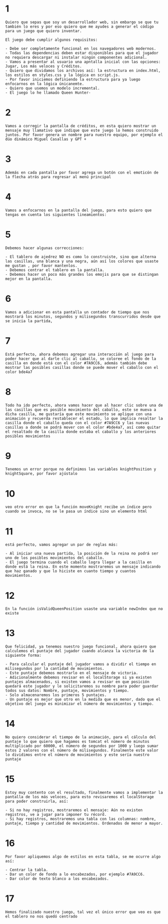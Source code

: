 # 1
    Quiero que sepas que soy un desarrollador web, sin embargo se que tu también lo eres y por eso quiero que me ayudes a generar el código para un juego que quiero inventar.

    El juego debe cumplir algunos requisitos:

    - Debe ser completamente funcional en los navegadores web modernos.
    - Todas las dependencias deben estar disponibles para que el jugador no requiera descargar ni instalar ningún componentes adicional.
    - Vamos a presentar al usuario una apntalla inicial con las opciones: Jugar, Los más veloces y Créditos.
    - Quiero que dividamos los archivos así: la estructura en index.html, los estilos en styles.css y la lógica en script.js.
    - Por favor iniciemos definiendo la estructura para ya luego enfocarnos en la lógica únicanemte.
    - Quiero que usemos un modelo incremental.
    - El juego lo he llamado Queen Hunter-


# 2 
    Vamos a corregir la pantalla de créditos, en esta quiero mostrar un mensaje muy llamativo que indique que este juego lo hemos construido juntos. Por favor genera un nombre para nuestro equipo, por ejemplo el dúo dinámico Miguel Casallas y GPT +


# 3
    Además en cada pantalla por favor agrega un botón con el emoticón de la flecha atrás para regresar al menú principal

# 4
    Vamos a enfocarnos en la pantalla del juego, para esto quiero que tengas en cuenta los siguientes lineamientos:

# 5
    Debemos hacer algunas correcciones:

    - El tablero de ajedrez NO es como lo construiste, sino que alterna las casillas, una blanca y una negra, aún así los colores que usaste me gustan , por favor mantenlos.
    - Debemos centrar el tablero en la pantalla.
    - Debemos hacer un poco más grandes los emojis para que se distingan mejor en la pantalla.

# 6
    Vamos a adicionar en esta pantalla un contador de tiempo que nos mostrará los minutos, segundos y milisegundos transcurridos desde que se inicia la partida,


# 7 
    Está perfecto, ahora debemos agregar una interacción al juego para poder hacer que al darle clic al caballo, se coloree el fondo de la casilla en donde está con el color #7A9CC6, además también debe mostrar las posibles casillas donde se puede mover el caballo con el color bde4a7

# 8
    Todo ha ido perfecto, ahora vamos hacer que al hacer clic sobre una de las casillas que es posible movimiento del caballo, este se mueva a dicha casilla, me gustaría que este movimiento se aplique con una animación y recuerda restablecer el estado, lo que implica resaltar la casilla donde el caballo queda con el color #7A9CC6 y las nuevas casillas a donde se podrá mover con el color #bde4a7, así como quitar el resaltado de la casilla donde estaba el caballo y los anteriores posibles movimientos

# 9
    Tenemos un error porque no definimos las variables knightPosition y knightSquare, por favor ajústalo

# 10
    veo otro error en que la función moveKnight recibe un índice pero cuando se invoca, no se le pasa un índice sino un elemento html

# 11
    está perfecto, vamos agregar un par de reglas más:

    - Al iniciar una nueva partida, la posición de la reina no podrá ser uno de los posibles movimientos del caballo.
    - El juego termina cuando el caballo logra llegar a la casilla en donde está la reina. En este momento mostraremos un mensaje indicando que haz ganado y que lo hiciste en cuanto tiempo y cuantos movimientos.

# 12 
    En la función isValidQueenPosition usaste una variable newIndex que no existe

# 13
    Que felicidad, ya tenemos nuestro juego funcional, ahora quiero que calculemos el puntaje del jugador cuando alcanza la victoria de la siguiente forma:

    - Para calcular el puntaje del jugador vamos a dividir el tiempo en milisegundos por la cantidad de movimientos.
    - Este puntaje debemos mostrarlo en el mensaje de victoria.
    - Adicionalmente debemos revisar en el localStorage si ya existen puntajes almacenados, si existen vamos a revisar en que posición quedará este jugador y le solicitaremos su nombre para poder guardar todos sus datos: Nombre, puntaje, movimientos y tiempo.
    - Solo almacenaremos los primeros 5 puntajes.
    - Un puntaje es mejor que otro en la medida que es menor, dado que el objetivo del juego es minimizar el número de movimientos y tiempo.

# 14
    No quiero considerar el tiempo de la animación, para el cálculo del puntaje lo que quiero que hagamos es tomcat el número de minutos multiplicado por 60000, el número de segundos por 1000 y luego sumar estos 2 valores con el número de milisegundos. Finalmente este valor lo dividimos entre el número de movimientos y este sería nuestro puntaje

# 15 
    Estoy muy contento con el resultado, finalmente vamos a implementar la pantalla de los más veloces, para esto revisaremos el localStorage para poder construirla, así:

    - Si no hay registros, mostraremos el mensaje: Aún no existen registros, ve a jugar para imponer tu récord.
    - Si hay registros, mostraremos una tabla con las columnas: nombre, puntaje, tiempo y cantidad de movimientos. Ordenados de menor a mayor.

# 16
    Por favor apliquemos algo de estilos en esta tabla, se me ocurre algo así:

    - Centrar la tabla.
    - Dar un color de fondo a lo encabezados, por ejemplo #7A9CC6.
    - Dar color de texto blanco a los encabezados.


# 17
    Hemos finalizado nuestro juego, tal vez el único error que veo es que el tablero no nos quedó centrado